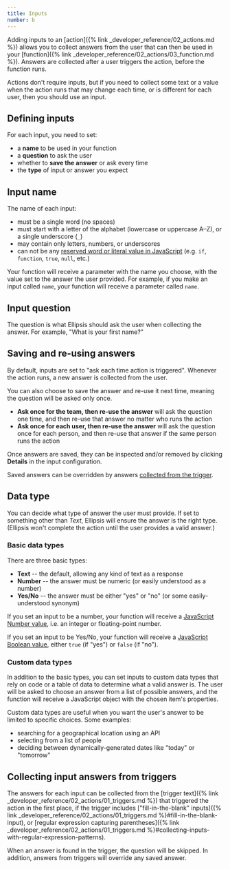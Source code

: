 ```yaml
---
title: Inputs
number: b
---
```


Adding inputs to an [action]({% link _developer_reference/02_actions.md %}) allows you to collect answers from the user that can then be used in your [function]({% link _developer_reference/02_actions/03_function.md %}). Answers are collected after a user triggers the action, before the function runs.

Actions don't require inputs, but if you need to collect some text or a value when the action runs that may change each time, or is different for each user, then you should use an input.

## Defining inputs

For each input, you need to set:

- a **name** to be used in your function
- a **question** to ask the user
- whether to **save the answer** or ask every time
- the **type** of input or answer you expect

## Input name

The name of each input:

- must be a single word (no spaces)
- must start with a letter of the alphabet (lowercase or uppercase A–Z), or a single underscore (`_`)
- may contain only letters, numbers, or underscores
- can not be any [reserved word or literal value in JavaScript](https://developer.mozilla.org/en-US/docs/Web/JavaScript/Reference/Lexical_grammar#Keywords) (e.g. `if`, `function`, `true`, `null`, etc.)

Your function will receive a parameter with the name you choose, with the value set to the answer the user provided. For example, if you make an input called `name`, your function will receive a parameter called `name`.

## Input question

The question is what Ellipsis should ask the user when collecting the answer. For example, "What is your first name?"

## Saving and re-using answers

By default, inputs are set to "ask each time action is triggered". Whenever the action runs, a new answer is collected from the user.

You can also choose to save the answer and re-use it next time, meaning the question will be asked only once.

- **Ask once for the team, then re-use the answer** will ask the question one time, and then re-use that answer no matter who runs the action
- **Ask once for each user, then re-use the answer** will ask the question once for each person, and then re-use that answer if the same person runs the action

Once answers are saved, they can be inspected and/or removed by clicking **Details** in the input configuration.

Saved answers can be overridden by answers [collected from the trigger](#collecting-input-answers-from-triggers).

## Data type

You can decide what type of answer the user must provide. If set to something other than _Text_, Ellipsis will ensure the answer is the right type. (Ellipsis won't complete the action until the user provides a valid answer.)

### Basic data types

There are three basic types:

- **Text** -- the default, allowing any kind of text as a response
- **Number** -- the answer must be numeric (or easily understood as a number)
- **Yes/No** -- the answer must be either "yes" or "no" (or some easily-understood synonym)

If you set an input to be a number, your function will receive a [JavaScript Number value](https://developer.mozilla.org/en-US/docs/Web/JavaScript/Reference/Global_Objects/Number), i.e. an integer or floating-point number.

If you set an input to be Yes/No, your function will receive a [JavaScript Boolean value](https://developer.mozilla.org/en-US/docs/Web/JavaScript/Reference/Global_Objects/Boolean), either `true` (if "yes") or `false` (if "no").

### Custom data types

In addition to the basic types, you can set inputs to custom data types that rely on code or a table of data to determine what a valid answer is. The user will be asked to choose an answer from a list of possible answers, and the function will receive a JavaScript object with the chosen item's properties.

Custom data types are useful when you want the user's answer to be limited to specific choices. Some examples:

- searching for a geographical location using an API
- selecting from a list of people
- deciding between dynamically-generated dates like "today" or "tomorrow"

## Collecting input answers from triggers

The answers for each input can be collected from the [trigger text]({% link _developer_reference/02_actions/01_triggers.md %}) that triggered the action in the first place, if the trigger includes ["fill-in-the-blank" inputs]({% link _developer_reference/02_actions/01_triggers.md %}#fill-in-the-blank-input), or [regular expression capturing parentheses]({% link _developer_reference/02_actions/01_triggers.md %}#collecting-inputs-with-regular-expression-patterns).

When an answer is found in the trigger, the question will be skipped. In addition, answers from triggers will override any saved answer.
